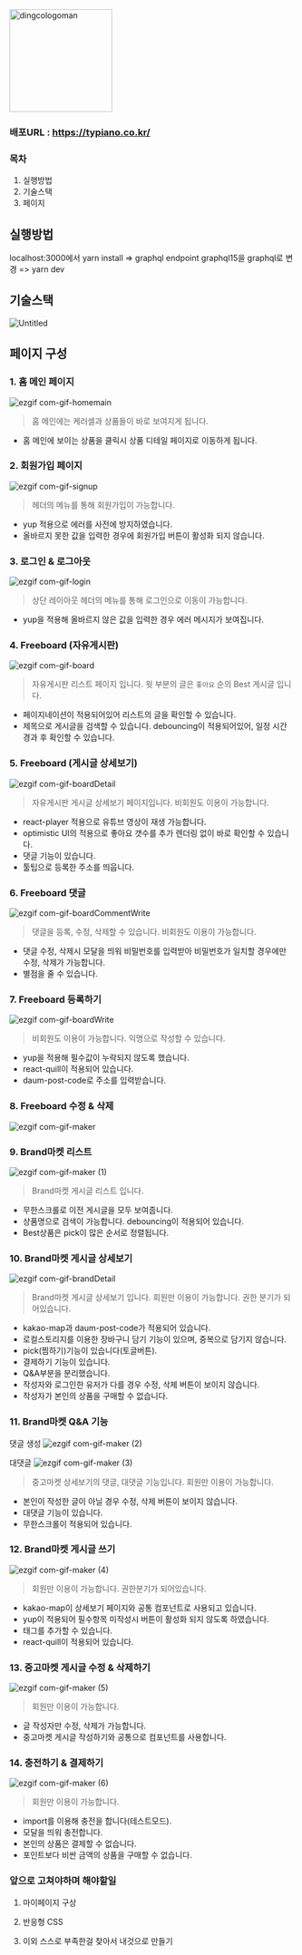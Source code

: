 <img width="181" alt="dingcologoman" src="https://user-images.githubusercontent.com/100761993/183570217-bf40dc41-dc3c-44a0-ab00-f298b256edd6.png">


### 배포URL : https://typiano.co.kr/

### 목차
1. 실행방법
2. 기술스택
3. 페이지 

## 실행방법
localhost:3000에서 yarn install => graphql endpoint graphql15을 graphql로 변경 => yarn dev

## 기술스택

![Untitled](https://user-images.githubusercontent.com/100761993/183465608-b679c727-58a8-4592-8a5b-dc690c92c8dc.jpg)

## 페이지 구성

### 1. 홈 메인 페이지


![ezgif com-gif-homemain](https://user-images.githubusercontent.com/100761993/183446990-c8a3b722-88a2-4498-a576-551bd30788ad.gif)

> 홈 메인에는 케러셀과 상품들이 바로 보여지게 됩니다.
- 홈 메인에 보이는 상품을 클릭시 상품 디테일 페이지로 이동하게 됩니다.

### 2. 회원가입 페이지
![ezgif com-gif-signup](https://user-images.githubusercontent.com/100761993/183447872-13e0dfa7-8eb4-4ccd-a7ab-9fbc6c5def6e.gif)

> 헤더의 메뉴를 통해 회원가입이 가능합니다.
- yup 적용으로 에러를 사전에 방지하였습니다. 
- 올바르지 못한 값을 입력한 경우에 회원가입 버튼이 활성화 되지 않습니다.

### 3. 로그인 & 로그아웃
![ezgif com-gif-login](https://user-images.githubusercontent.com/100761993/183448111-826c53b4-2b68-4336-adb6-23f90267645a.gif)

> 상단 레이아웃 헤더의 메뉴를 통해 로그인으로 이동이 가능합니다.
- yup을 적용해 올바르지 않은 값을 입력한 경우 에러 메시지가 보여집니다.

### 4. Freeboard (자유게시판)

![ezgif com-gif-board](https://user-images.githubusercontent.com/100761993/183448276-f64bd8c6-40db-41af-bd15-1b9137aba0ba.gif)

> 자유게시판 리스트 페이지 입니다.
> 윗 부분의 글은 `좋아요` 순의 Best 게시글 입니다.
- 페이지네이션이 적용되어있어 리스트의 글을 확인할 수 있습니다.
- 제목으로 게시글을 검색할 수 있습니다. debouncing이 적용되어있어, 일정 시간 경과 후 확인할 수 있습니다.


### 5. Freeboard (게시글 상세보기)

![ezgif com-gif-boardDetail](https://user-images.githubusercontent.com/100761993/183448522-078ad323-99e5-435d-b2c8-00194ae6f972.gif)

> 자유게시판 게시글  상세보기 페이지입니다. 
> 비회원도 이용이 가능합니다. 
- react-player 적용으로 유튜브 영상이 재생 가능합니다.
- optimistic UI의 적용으로 좋아요 갯수를 추가 렌더링 없이 바로 확인할 수 있습니다.
- 댓글 기능이 있습니다.
- 툴팁으로 등록한 주소를 띄웁니다.

### 6. Freeboard 댓글

![ezgif com-gif-boardCommentWrite](https://user-images.githubusercontent.com/100761993/183448967-61ce184e-55e9-41ee-a438-1db61ba76866.gif)

> 댓글을 등록, 수정, 삭제할 수 있습니다.
> 비회원도 이용이 가능합니다.
- 댓글 수정, 삭제시 모달을 띄워 비밀번호를 입력받아 비밀번호가 일치할 경우에만 수정, 삭제가 가능합니다.
- 별점을 줄 수 있습니다.

### 7. Freeboard 등록하기

![ezgif com-gif-boardWrite](https://user-images.githubusercontent.com/100761993/183449100-92d564de-3f20-4a2f-8634-b27eb59b4838.gif)

> 비회원도 이용이 가능합니다.
> 익명으로 작성할 수 있습니다.
- yup을 적용해 필수값이 누락되지 않도록 했습니다.
- react-quill이 적용되어 있습니다.
- daum-post-code로 주소를 입력받습니다.

### 8. Freeboard 수정 & 삭제

![ezgif com-gif-maker](https://user-images.githubusercontent.com/100761993/183452469-cbc6d474-54ba-41b3-a9a8-4df80f18bce2.gif)


### 9. Brand마켓 리스트

![ezgif com-gif-maker (1)](https://user-images.githubusercontent.com/100761993/183452820-0e133511-7b7a-441b-850a-050f7e8a6938.gif)


> Brand마켓 게시글 리스트 입니다.
- 무한스크롤로 이전 게시글을 모두 보여줍니다.
- 상품명으로 검색이 가능합니다. debouncing이 적용되어 있습니다.
- Best상품은  pick이 많은 순서로 정렬됩니다.

### 10. Brand마켓 게시글 상세보기

![ezgif com-gif-brandDetail](https://user-images.githubusercontent.com/100761993/183449985-6a3ba9cb-b6f8-4a53-88c1-e1b725cb1433.gif)


> Brand마켓 게시글 상세보기 입니다.
> 회원만 이용이 가능합니다. 권한 분기가 되어있습니다.
- kakao-map과 daum-post-code가 적용되어 있습니다.
- 로컬스토리지를 이용한 장바구니 담기 기능이 있으며, 중복으로 담기지 않습니다.
- pick(찜하기)기능이 있습니다(토글버튼).
- 결제하기 기능이 있습니다.
- Q&A부분을 분리했습니다.
- 작성자와 로그인한 유저가 다를 경우 수정, 삭제 버튼이 보이지 않습니다.
- 작성자가 본인의 상품을 구매할 수 없습니다.

### 11. Brand마켓 Q&A 기능
댓글 생성
 ![ezgif com-gif-maker (2)](https://user-images.githubusercontent.com/100761993/183453663-c277a33f-ea29-4f17-92a0-adf6f74fa894.gif)
  
  
  대댓글 
 ![ezgif com-gif-maker (3)](https://user-images.githubusercontent.com/100761993/183453848-e44e6bd3-3bbd-4669-a64a-72044f30ea4a.gif)


> 중고마켓 상세보기의 댓글, 대댓글 기능입니다.
> 회원만 이용이 가능합니다.
- 본인이 작성한 글이 아닐 경우 수정, 삭제 버튼이 보이지 않습니다.
- 대댓글 기능이 있습니다.
- 무한스크롤이 적용되어 있습니다.

### 12. Brand마켓 게시글 쓰기
![ezgif com-gif-maker (4)](https://user-images.githubusercontent.com/100761993/183454971-17d52fc6-e0f7-4644-853f-d68926dae29a.gif)

  
> 회원만 이용이 가능합니다. 권한분기가 되어있습니다.
- kakao-map이 상세보기 페이지와 공통 컴포넌트로 사용되고 있습니다.
- yup이 적용되어 필수항목 미작성시 버튼이 활성화 되지 않도록 하였습니다.
- 태그를 추가할 수 있습니다.
- react-quill이 적용되어 있습니다.

### 13. 중고마켓 게시글 수정 & 삭제하기

![ezgif com-gif-maker (5)](https://user-images.githubusercontent.com/100761993/183455391-d1f09868-c052-47de-bb65-7feea498047e.gif)

> 회원만 이용이 가능합니다.
- 글 작성자만 수정, 삭제가 가능합니다.
- 중고마켓 게시글 작성하기와 공통으로 컴포넌트를 사용합니다.

### 14. 충전하기 & 결제하기

![ezgif com-gif-maker (6)](https://user-images.githubusercontent.com/100761993/183455694-1e3c90d4-9ec8-4c8b-bf32-297bc6ee8fc1.gif)


> 회원만 이용이 가능합니다.
- import를 이용해 충전을 합니다(테스트모드).
- 모달을 띄워 충전합니다.
- 본인의 상품은 결제할 수 없습니다.
- 포인트보다 비싼 금액의 상품을 구매할 수 없습니다.

### 앞으로 고쳐야하며 해야할일

1. 마이페이지 구상

2. 반응형 CSS 

3. 이외 스스로 부족한걸 찾아서 내것으로 만들기 
